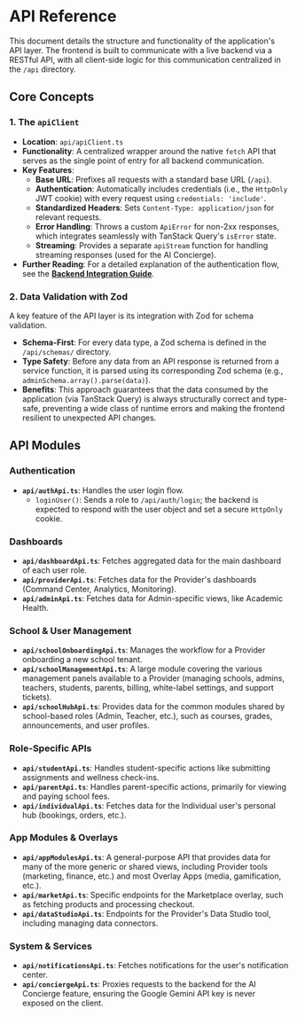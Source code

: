 # API Reference

This document details the structure and functionality of the application's API layer. The frontend is built to communicate with a live backend via a RESTful API, with all client-side logic for this communication centralized in the `/api` directory.

## Core Concepts

### 1. The `apiClient`

- **Location**: `api/apiClient.ts`
- **Functionality**: A centralized wrapper around the native `fetch` API that serves as the single point of entry for all backend communication.
- **Key Features**:
    - **Base URL**: Prefixes all requests with a standard base URL (`/api`).
    - **Authentication**: Automatically includes credentials (i.e., the `HttpOnly` JWT cookie) with every request using `credentials: 'include'`.
    - **Standardized Headers**: Sets `Content-Type: application/json` for relevant requests.
    - **Error Handling**: Throws a custom `ApiError` for non-2xx responses, which integrates seamlessly with TanStack Query's `isError` state.
    - **Streaming**: Provides a separate `apiStream` function for handling streaming responses (used for the AI Concierge).
- **Further Reading**: For a detailed explanation of the authentication flow, see the **[Backend Integration Guide](./BACKEND_INTEGRATION.md)**.

### 2. Data Validation with Zod

A key feature of the API layer is its integration with Zod for schema validation.

- **Schema-First**: For every data type, a Zod schema is defined in the `/api/schemas/` directory.
- **Type Safety**: Before any data from an API response is returned from a service function, it is parsed using its corresponding Zod schema (e.g., `adminSchema.array().parse(data)`).
- **Benefits**: This approach guarantees that the data consumed by the application (via TanStack Query) is always structurally correct and type-safe, preventing a wide class of runtime errors and making the frontend resilient to unexpected API changes.

## API Modules

### Authentication
- **`api/authApi.ts`**: Handles the user login flow.
  - `loginUser()`: Sends a role to `/api/auth/login`; the backend is expected to respond with the user object and set a secure `HttpOnly` cookie.

### Dashboards
- **`api/dashboardApi.ts`**: Fetches aggregated data for the main dashboard of each user role.
- **`api/providerApi.ts`**: Fetches data for the Provider's dashboards (Command Center, Analytics, Monitoring).
- **`api/adminApi.ts`**: Fetches data for Admin-specific views, like Academic Health.

### School & User Management
- **`api/schoolOnboardingApi.ts`**: Manages the workflow for a Provider onboarding a new school tenant.
- **`api/schoolManagementApi.ts`**: A large module covering the various management panels available to a Provider (managing schools, admins, teachers, students, parents, billing, white-label settings, and support tickets).
- **`api/schoolHubApi.ts`**: Provides data for the common modules shared by school-based roles (Admin, Teacher, etc.), such as courses, grades, announcements, and user profiles.

### Role-Specific APIs
- **`api/studentApi.ts`**: Handles student-specific actions like submitting assignments and wellness check-ins.
- **`api/parentApi.ts`**: Handles parent-specific actions, primarily for viewing and paying school fees.
- **`api/individualApi.ts`**: Fetches data for the Individual user's personal hub (bookings, orders, etc.).

### App Modules & Overlays
- **`api/appModulesApi.ts`**: A general-purpose API that provides data for many of the more generic or shared views, including Provider tools (marketing, finance, etc.) and most Overlay Apps (media, gamification, etc.).
- **`api/marketApi.ts`**: Specific endpoints for the Marketplace overlay, such as fetching products and processing checkout.
- **`api/dataStudioApi.ts`**: Endpoints for the Provider's Data Studio tool, including managing data connectors.

### System & Services
- **`api/notificationsApi.ts`**: Fetches notifications for the user's notification center.
- **`api/conciergeApi.ts`**: Proxies requests to the backend for the AI Concierge feature, ensuring the Google Gemini API key is never exposed on the client.
